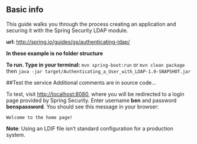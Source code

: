 ## Basic info

This guide walks you through the process creating an application and securing it with the Spring Security LDAP module.

**url:** http://spring.io/guides/gs/authenticating-ldap/

**In these example is no folder structure**

**To run. Type in your terminal:** ```mvn spring-boot:run``` or ```mvn clean package``` then ```java -jar target/Authenticating_a_User_with_LDAP-1.0-SNAPSHOT.jar```


##Test the service
Additional comments are in source code...

To test, visit [http://localhost:8080](http://localhost:8080), where you will be redirected to a login page provided by Spring Security. Enter username **ben** and password **benspassword**. You should see this message in your browser:

```
Welcome to the home page!
```

**Note**: Using an LDIF file isn’t standard configuration for a production system.


